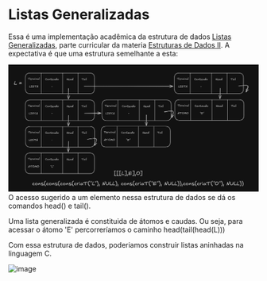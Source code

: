 # Listas Generalizadas
Essa é uma implementação acadêmica da estrutura de dados [Listas Generalizadas](https://www.geeksforgeeks.org/generalized-linked-list/), parte curricular da materia [Estruturas de Dados II](https://www.unoeste.br/graduacao/faculdade-de-sistemas-informacao).
A expectativa é que uma estrutura semelhante a esta:

![Listas Generalizadas](https://github.com/leeozaka/listas_generalizadas/blob/main/img/pic_1.png?raw=true)
O acesso sugerido a um elemento nessa estrutura de dados se dá os comandos head() e tail(). 

Uma lista generalizada é constituida de átomos e caudas. Ou seja, para acessar o átomo 'E'
percorreríamos o caminho head(tail(head(L)))

Com essa estrutura de dados, poderiamos construir listas aninhadas na linguagem C. 

![image](https://github.com/user-attachments/assets/eb449002-f602-4659-aec3-7a1b36271e6d)

